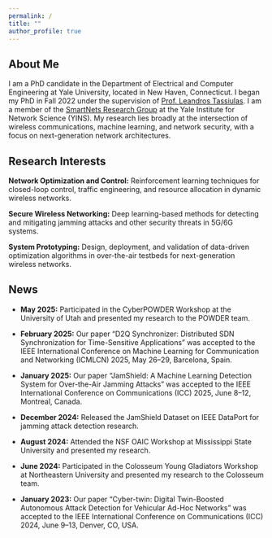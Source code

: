 ```yaml
---
permalink: /
title: ""
author_profile: true
---
```


## About Me

I am a PhD candidate in the Department of Electrical and Computer Engineering at Yale University, located in New Haven, Connecticut. I began my PhD in Fall 2022 under the supervision of [Prof. Leandros Tassiulas](https://engineering.yale.edu/research-and-faculty/faculty-directory/leandros-tassiulas). I am a member of the [SmartNets Research Group](https://smartnets.yale.edu/) at the Yale Institute for Network Science (YINS).  My research lies broadly at the intersection of wireless communications, machine learning, and network security, with a focus on next-generation network architectures.

## Research Interests

**Network Optimization and Control:**
Reinforcement learning techniques for closed-loop control, traffic engineering, and resource allocation in dynamic wireless networks.

**Secure Wireless Networking:**
Deep learning-based methods for detecting and mitigating jamming attacks and other security threats in 5G/6G systems.

**System Prototyping:**
Design, deployment, and validation of data-driven optimization algorithms in over-the-air testbeds for next-generation wireless networks.

## News

- **May 2025:** Participated in the CyberPOWDER Workshop at the University of Utah and presented my research to the POWDER team.

- **February 2025:** Our paper “D2Q Synchronizer: Distributed SDN Synchronization for Time-Sensitive Applications” was accepted to the IEEE International Conference on Machine Learning for Communication and Networking (ICMLCN) 2025, May 26–29, Barcelona, Spain.

- **January 2025:** Our paper “JamShield: A Machine Learning Detection System for Over-the-Air Jamming Attacks” was accepted to the IEEE International Conference on Communications (ICC) 2025, June 8–12, Montreal, Canada.

- **December 2024:** Released the JamShield Dataset on IEEE DataPort for jamming attack detection research.

- **August 2024:** Attended the NSF OAIC Workshop at Mississippi State University and presented my research.

- **June 2024:** Participated in the Colosseum Young Gladiators Workshop at Northeastern University and presented my research to the Colosseum team.

- **January 2023:** Our paper “Cyber-twin: Digital Twin-Boosted Autonomous Attack Detection for Vehicular Ad-Hoc Networks” was accepted to the IEEE International Conference on Communications (ICC) 2024, June 9–13, Denver, CO, USA.
